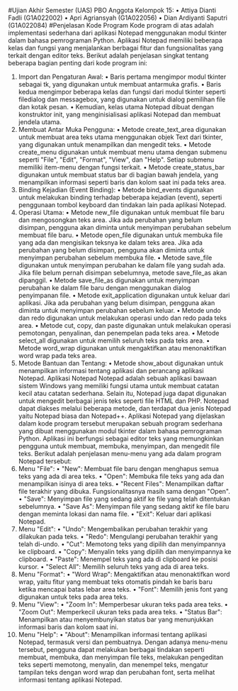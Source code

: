 #Ujian Akhir Semester (UAS) PBO Anggota Kelompok 15:
•	Attiya Dianti Fadli (G1A022002)
•	Apri Agriansyah (G1A022056)
•	Dian Ardiyanti Saputri (G1A022084)
#Penjelasan Kode Program
Kode program di atas adalah implementasi sederhana dari aplikasi Notepad menggunakan modul tkinter dalam bahasa pemrograman Python. Aplikasi Notepad memiliki beberapa kelas dan fungsi yang menjalankan berbagai fitur dan fungsionalitas yang terkait dengan editor teks.
Berikut adalah penjelasan singkat tentang beberapa bagian penting dari kode program ini:
1.	Import dan Pengaturan Awal:
•	Baris pertama mengimpor modul tkinter sebagai tk, yang digunakan untuk membuat antarmuka grafis.
•	Baris kedua mengimpor beberapa kelas dan fungsi dari modul tkinter seperti filedialog dan messagebox, yang digunakan untuk dialog pemilihan file dan kotak pesan.
•	Kemudian, kelas utama Notepad dibuat dengan konstruktor init, yang menginisialisasi aplikasi Notepad dan membuat jendela utama.
2.	Membuat Antar Muka Pengguna:
•	Metode create_text_area digunakan untuk membuat area teks utama menggunakan objek Text dari tkinter, yang digunakan untuk menampilkan dan mengedit teks.
•	Metode create_menu digunakan untuk membuat menu utama dengan submenu seperti "File", "Edit", "Format", "View", dan "Help". Setiap submenu memiliki item-menu dengan fungsi terkait.
•	Metode create_status_bar digunakan untuk membuat status bar di bagian bawah jendela, yang menampilkan informasi seperti baris dan kolom saat ini pada teks area.
3.	Binding Kejadian (Event Binding):
•	Metode bind_events digunakan untuk melakukan binding terhadap beberapa kejadian (event), seperti penggunaan tombol keyboard dan tindakan lain pada aplikasi Notepad.
4.	Operasi Utama:
•	Metode new_file digunakan untuk membuat file baru dan mengosongkan teks area. Jika ada perubahan yang belum disimpan, pengguna akan diminta untuk menyimpan perubahan sebelum membuat file baru.
•	Metode open_file digunakan untuk membuka file yang ada dan mengisikan teksnya ke dalam teks area. Jika ada perubahan yang belum disimpan, pengguna akan diminta untuk menyimpan perubahan sebelum membuka file.
•	Metode save_file digunakan untuk menyimpan perubahan ke dalam file yang sudah ada. Jika file belum pernah disimpan sebelumnya, metode save_file_as akan dipanggil.
•	Metode save_file_as digunakan untuk menyimpan perubahan ke dalam file baru dengan menggunakan dialog penyimpanan file.
•	Metode exit_application digunakan untuk keluar dari aplikasi. Jika ada perubahan yang belum disimpan, pengguna akan diminta untuk menyimpan perubahan sebelum keluar.
•	Metode undo dan redo digunakan untuk melakukan operasi undo dan redo pada teks area.
•	Metode cut, copy, dan paste digunakan untuk melakukan operasi pemotongan, penyalinan, dan penempelan pada teks area.
•	Metode select_all digunakan untuk memilih seluruh teks pada teks area.
•	Metode word_wrap digunakan untuk mengaktifkan atau menonaktifkan word wrap pada teks area.
5.	Metode Bantuan dan Tentang:
•	Metode show_about digunakan untuk menampilkan informasi tentang aplikasi dan perancang aplikasi Notepad.
Aplikasi Notepad
Notepad adalah sebuah aplikasi bawaan sistem Windows yang memiliki fungsi utama untuk membuat catatan kecil atau catatan sederhana. Selain itu, Notepad juga dapat digunakan untuk mengedit berbagai jenis teks seperti file HTML dan PHP. Notepad dapat diakses melalui beberapa metode, dan terdapat dua jenis Notepad yaitu Notepad biasa dan Notepad++.
Aplikasi Notepad yang dijelaskan dalam kode program tersebut merupakan sebuah program sederhana yang dibuat menggunakan modul tkinter dalam bahasa pemrograman Python. Aplikasi ini berfungsi sebagai editor teks yang memungkinkan pengguna untuk membuat, membuka, menyimpan, dan mengedit file teks. Berikut adalah penjelasan menu-menu yang ada dalam program Notepad tersebut:
1.	Menu "File":
•	"New": Membuat file baru dengan menghapus semua teks yang ada di area teks.
•	"Open": Membuka file teks yang ada dan menampilkan isinya di area teks.
•	"Recent Files": Menampilkan daftar file terakhir yang dibuka. Fungsionalitasnya masih sama dengan "Open".
•	"Save": Menyimpan file yang sedang aktif ke file yang telah ditentukan sebelumnya.
•	"Save As": Menyimpan file yang sedang aktif ke file baru dengan meminta lokasi dan nama file.
•	"Exit": Keluar dari aplikasi Notepad.
2.	Menu "Edit":
•	"Undo": Mengembalikan perubahan terakhir yang dilakukan pada teks.
•	"Redo": Mengulangi perubahan terakhir yang telah di-undo.
•	"Cut": Memotong teks yang dipilih dan menyimpannya ke clipboard.
•	"Copy": Menyalin teks yang dipilih dan menyimpannya ke clipboard.
•	"Paste": Menempel teks yang ada di clipboard ke posisi kursor.
•	"Select All": Memilih seluruh teks yang ada di area teks.
3.	Menu "Format":
•	"Word Wrap": Mengaktifkan atau menonaktifkan word wrap, yaitu fitur yang membuat teks otomatis pindah ke baris baru ketika mencapai batas lebar area teks.
•	"Font": Memilih jenis font yang digunakan untuk teks pada area teks.
4.	Menu "View":
•	"Zoom In": Memperbesar ukuran teks pada area teks.
•	"Zoom Out": Memperkecil ukuran teks pada area teks.
•	"Status Bar": Menampilkan atau menyembunyikan status bar yang menunjukkan informasi baris dan kolom saat ini.
5.	Menu "Help":
•	"About": Menampilkan informasi tentang aplikasi Notepad, termasuk versi dan pembuatnya.
Dengan adanya menu-menu tersebut, pengguna dapat melakukan berbagai tindakan seperti membuat, membuka, dan menyimpan file teks, melakukan pengeditan teks seperti memotong, menyalin, dan menempel teks, mengatur tampilan teks dengan word wrap dan perubahan font, serta melihat informasi tentang aplikasi Notepad.
